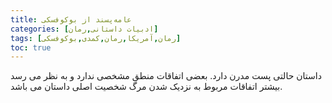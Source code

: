 ```yaml
---
title: عامه‌پسند از بوکوفسکی
categories: [ادبیات داستانی,رمان]
tags: [رمان,آمریکا,رمان,کمدی,بوکوفسکی]
toc: true
---
```




داستان حالتی پست مدرن دارد. بعضی اتفاقات منطق مشخصی ندارد و به نظر می رسد بیشتر اتفاقات مربوط به نزدیک شدن مرگ شخصیت اصلی داستان می باشد.




